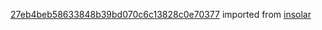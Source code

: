 [27eb4beb58633848b39bd070c6c13828c0e70377](https://github.com/insolar/insolar/commit/27eb4beb58633848b39bd070c6c13828c0e70377) imported from [insolar](https://github.com/insolar/insolar)
